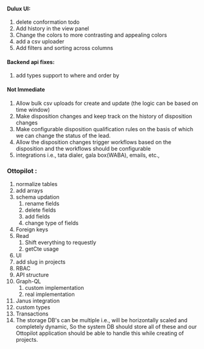 
#### Dulux UI:
1. delete conformation todo
2. Add history in the view panel
3. Change the colors to more contrasting and appealing colors
4. add a csv uploader
5. Add filters and sorting across columns
#### Backend api fixes:
1. add types support to where and order by
#### Not Immediate

1. Allow bulk csv uploads for create and update (the logic can be based on time window)
2. Make disposition changes and keep track on the history of disposition changes
3. Make configurable disposition qualification rules on the basis of which we can change the status of the lead.
4. Allow the disposition changes trigger workflows based on the disposition and the workflows should be configurable
5. integrations i.e., tata dialer, gala box(WABA), emails, etc.,  

### Ottopilot :
1. normalize tables
2. add arrays
3. schema updation
	1. rename fields
	2. delete fields
	3. add fields
	4. change type of fields
4. Foreign keys
5. Read
	1. Shift everything to requestly
	2. getCte usage
6. UI
7. add slug in projects
8. RBAC
9. API structure
10. Graph-QL
	1. custom implementation
	2. real implementation
11. Janus integration
12. custom types
13. Transactions
14. The storage DB's can be multiple i.e.,  will be horizontally scaled and completely dynamic, So the system DB should store all of these and our Ottopilot application should be able to handle this while creating of projects.

